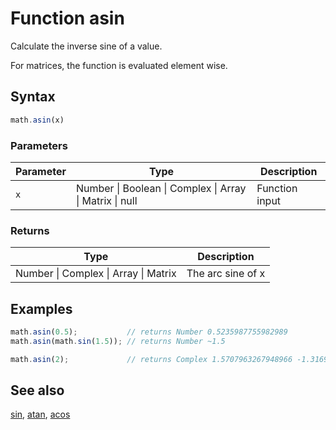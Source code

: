 # Function asin

Calculate the inverse sine of a value.

For matrices, the function is evaluated element wise.


## Syntax

```js
math.asin(x)
```

### Parameters

Parameter | Type | Description
--------- | ---- | -----------
`x` | Number &#124; Boolean &#124; Complex &#124; Array &#124; Matrix &#124; null | Function input

### Returns

Type | Description
---- | -----------
Number &#124; Complex &#124; Array &#124; Matrix | The arc sine of x


## Examples

```js
math.asin(0.5);           // returns Number 0.5235987755982989
math.asin(math.sin(1.5)); // returns Number ~1.5

math.asin(2);             // returns Complex 1.5707963267948966 -1.3169578969248166 i
```


## See also

[sin](sin.md),
[atan](atan.md),
[acos](acos.md)


<!-- Note: This file is automatically generated from source code comments. Changes made in this file will be overridden. -->

